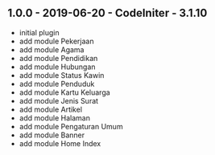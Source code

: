 ## 1.0.0 - 2019-06-20 - CodeIniter - 3.1.10
* initial plugin
* add module Pekerjaan
* add module Agama
* add module Pendidikan
* add module Hubungan
* add module Status Kawin
* add module Penduduk
* add module Kartu Keluarga
* add module Jenis Surat
* add module Artikel
* add module Halaman
* add module Pengaturan Umum
* add module Banner
* add module Home Index